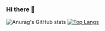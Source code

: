 ### Hi there 👋

<!--
**noah415/noah415** is a ✨ _special_ ✨ repository because its `README.md` (this file) appears on your GitHub profile.

Here are some ideas to get you started:

- 🔭 I’m currently working on ...
- 🌱 I’m currently learning ...
- 👯 I’m looking to collaborate on ...
- 🤔 I’m looking for help with ...
- 💬 Ask me about ...
- 📫 How to reach me: ...
- 😄 Pronouns: ...
- ⚡ Fun fact: ...
-->

![Anurag's GitHub stats](https://github-readme-stats.vercel.app/api?username=noah415&show_icons=true&theme=calm&count_private=true)
[![Top Langs](https://github-readme-stats.vercel.app/api/top-langs/?username=noah415&layout=compact&theme=calm)](https://github.com/anuraghazra/github-readme-stats)
